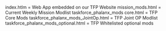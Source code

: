 index.htlm                            =  Web App embedded on our TFP Website
mission_mods.html                     = Current Weekly Mission Modlist
taskforce_phalanx_mods core.html      = TFP Core Mods
taskforce_phalanx_mods_JointOp.html   = TFP Joint OP Modlist
taskforce_phalanx_mods_optional.html  = TFP Whitelisted optional mods
